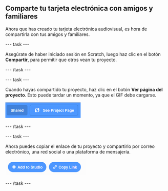 ## Comparte tu tarjeta electrónica con amigos y familiares

Ahora que has creado tu tarjeta electrónica audiovisual, es hora de compartirla con tus amigos y familiares.

--- task ---

Asegúrate de haber iniciado sesión en Scratch, luego haz clic en el botón **Compartir**, para permitir que otros vean tu proyecto.

--- /task ---

--- task ---

Cuando hayas compartido tu proyecto, haz clic en el botón **Ver página del proyecto**. Esto puede tardar un momento, ya que el GIF debe cargarse.

![imagen que muestra el botón Página del proyecto](images/projects-page.png)

--- /task ---

--- task ---

Ahora puedes copiar el enlace de tu proyecto y compartirlo por correo electrónico, una red social o una plataforma de mensajería.

![imagen que muestra el botón copiar enlace](images/copy-link.png)

--- /task ---



